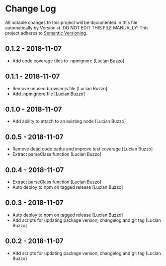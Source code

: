 # Change Log

All notable changes to this project will be documented in this file
automatically by Versionist. DO NOT EDIT THIS FILE MANUALLY!
This project adheres to [Semantic Versioning](http://semver.org/).

## 0.1.2 - 2018-11-07

* Add code coverage files to .npmignore [Lucian Buzzo]

## 0.1.1 - 2018-11-07

* Remove unused browser.js file [Lucian Buzzo]
* Add .npmignore file [Lucian Buzzo]

## 0.1.0 - 2018-11-07

* Add ability to attach to an existing node [Lucian Buzzo]

## 0.0.5 - 2018-11-07

* Remove dead code paths and improve test coverage [Lucian Buzzo]
* Extract parseClass function [Lucian Buzzo]

## 0.0.4 - 2018-11-07

* Extract parseClass function [Lucian Buzzo]
* Auto deploy to npm on tagged release [Lucian Buzzo]

## 0.0.3 - 2018-11-07

* Auto deploy to npm on tagged release [Lucian Buzzo]
* Add scripts for updating package version, changelog and git tag [Lucian Buzzo]

## 0.0.2 - 2018-11-07

* Add scripts for updating package version, changelog and git tag [Lucian Buzzo]
